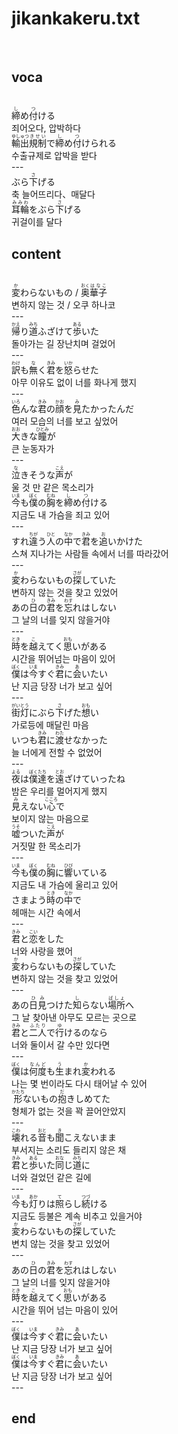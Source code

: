 <h1>jikankakeru.txt</h1><br>
<h2>voca</h2><br>
<Ruby>締<rt>し</rt></Ruby>め<Ruby><rb>付</rb><rt>つ</rt></Ruby>ける<br>
죄어오다, 압박하다<br>
<Ruby>輸出<rt>ゆしゅつ</rt></Ruby><Ruby><rb>規制</rb><rt>きせい</rt></Ruby>で<Ruby><rb>締</rb><rt>し</rt></Ruby>め<Ruby><rb>付</rb><rt>つ</rt></Ruby>けられる<br>
수출규제로 압박을 받다<br>
---<br>
ぶら<Ruby>下<rt>さ</rt></Ruby>げる<br>
축 늘어뜨리다、매달다<br>
<Ruby>耳輪<rt>みみわ</rt></Ruby>をぶら<Ruby><rb>下</rb><rt>さ</rt></Ruby>げる<br>
귀걸이를 달다<br>
<h2>content</h2><br>
<Ruby>変<rt>か</rt></Ruby>わらないもの / <Ruby><rb>奥</rb><rt>おく </rt></Ruby><Ruby><rb>華子</rb><rt>はなこ</rt></Ruby><br>
변하지 않는 것 / 오쿠 하나코<br>
---<br>
<Ruby>帰<rt>かえ</rt></Ruby>り<Ruby><rb>道</rb><rt>みち</rt></Ruby>ふざけて<Ruby><rb>歩</rb><rt>ある</rt></Ruby>いた<br>
돌아가는 길 장난치며 걸었어<br>
---<br>
<Ruby>訳<rt>わけ</rt></Ruby>も<Ruby><rb>無</rb><rt>な</rt></Ruby>く<Ruby><rb>君</rb><rt>きみ</rt></Ruby>を<Ruby><rb>怒</rb><rt>いか</rt></Ruby>らせた<br>
아무 이유도 없이 너를 화나게 했지<br>
---<br>
<Ruby>色<rt>いろ</rt></Ruby>んな<Ruby><rb>君</rb><rt>きみ</rt></Ruby>の<Ruby><rb>顔</rb><rt>かお</rt></Ruby>を<Ruby><rb>見</rb><rt>み</rt></Ruby>たかったんだ<br>
여러 모습의 너를 보고 싶었어<br>
<Ruby>大<rt>おお</rt></Ruby>きな<Ruby><rb>瞳</rb><rt>ひとみ</rt></Ruby>が<br>
큰 눈동자가<br>
---<br>
<Ruby>泣<rt>な</rt></Ruby>きそうな<Ruby><rb>声</rb><rt>こえ</rt></Ruby>が<br>
울 것 만 같은 목소리가<br>
<Ruby>今<rt>いま</rt></Ruby>も<Ruby><rb>僕</rb><rt>ぼく</rt></Ruby>の<Ruby><rb>胸</rb><rt>むね</rt></Ruby>を<Ruby><rb>締</rb><rt>し</rt></Ruby>め<Ruby><rb>付</rb><rt>つ</rt></Ruby>ける<br>
지금도 내 가슴을 죄고 있어<br>
---<br>
すれ<Ruby>違<rt>ちが</rt></Ruby>う<Ruby><rb>人</rb><rt>ひと</rt></Ruby>の<Ruby><rb>中</rb><rt>なか</rt></Ruby>で<Ruby><rb>君</rb><rt>きみ</rt></Ruby>を<Ruby><rb>追</rb><rt>お</rt></Ruby>いかけた<br>
스쳐 지나가는 사람들 속에서 너를 따라갔어<br>
---<br>
<Ruby>変<rt>か</rt></Ruby>わらないもの<Ruby><rb>探</rb><rt>さが</rt></Ruby>していた<br>
변하지 않는 것을 찾고 있었어<br>
あの<Ruby>日<rt>ひ</rt></Ruby>の<Ruby><rb>君</rb><rt>きみ</rt></Ruby>を<Ruby><rb>忘</rb><rt>わす</rt></Ruby>れはしない<br>
그 날의 너를 잊지 않을거야<br>
---<br>
<Ruby>時<rt>とき</rt></Ruby>を<Ruby><rb>越</rb><rt>こ</rt></Ruby>えてく<Ruby><rb>思</rb><rt>おも</rt></Ruby>いがある<br>
시간을 뛰어넘는 마음이 있어<br>
<Ruby>僕<rt>ぼく</rt></Ruby>は<Ruby><rb>今</rb><rt>いま</rt></Ruby>すぐ<Ruby><rb>君</rb><rt>きみ</rt></Ruby>に<Ruby><rb>会</rb><rt>あ</rt></Ruby>いたい<br>
난 지금 당장 너가 보고 싶어<br>
---<br>
<Ruby>街灯<rt>がいとう</rt></Ruby>にぶら<Ruby><rb>下</rb><rt>さ</rt></Ruby>げた<Ruby><rb>想</rb><rt>おも</rt></Ruby>い<br>
가로등에 매달린 마음<br>
いつも<Ruby>君<rt>きみ</rt></Ruby>に<Ruby><rb>渡</rb><rt>わた</rt></Ruby>せなかった<br>
늘 너에게 전할 수 없었어<br>
---<br>
<Ruby>夜<rt>よる</rt></Ruby>は<Ruby><rb>僕達</rb><rt>ぼくたち</rt></Ruby>を<Ruby><rb>遠</rb><rt>とお</rt></Ruby>ざけていったね<br>
밤은 우리를 멀어지게 했지<br>
<Ruby>見<rt>み</rt></Ruby>えない<Ruby><rb>心</rb><rt>こころ</rt></Ruby>で<br>
보이지 않는 마음으로<br>
<Ruby>嘘<rt>うそ</rt></Ruby>ついた<Ruby><rb>声</rb><rt>こえ</rt></Ruby>が<br>
거짓말 한 목소리가<br>
---<br>
<Ruby>今<rt>いま</rt></Ruby>も<Ruby><rb>僕</rb><rt>ぼく</rt></Ruby>の<Ruby><rb>胸</rb><rt>むね</rt></Ruby>に<Ruby><rb>響</rb><rt>ひび</rt></Ruby>いている<br>
지금도 내 가슴에 울리고 있어<br>
さまよう<Ruby>時<rt>とき</rt></Ruby>の<Ruby><rb>中</rb><rt>なか</rt></Ruby>で<br>
헤매는 시간 속에서<br>
---<br>
<Ruby>君<rt>きみ</rt></Ruby>と<Ruby><rb>恋</rb><rt>こい</rt></Ruby>をした<br>
너와 사랑을 했어<br>
<Ruby>変<rt>か</rt></Ruby>わらないもの<Ruby><rb>探</rb><rt>さが</rt></Ruby>していた<br>
변하지 않는 것을 찾고 있었어<br>
---<br>
あの<Ruby>日<rt>ひ</rt></Ruby><Ruby><rb>見</rb><rt>み</rt></Ruby>つけた<Ruby><rb>知</rb><rt>し</rt></Ruby>らない<Ruby><rb>場所</rb><rt>ばしょ</rt></Ruby>へ<br>
그 날 찾아낸 아무도 모르는 곳으로<br>
<Ruby>君<rt>きみ</rt></Ruby>と<Ruby><rb>二人</rb><rt>ふたり</rt></Ruby>で<Ruby><rb>行</rb><rt>ゆ</rt></Ruby>けるのなら<br>
너와 둘이서 갈 수만 있다면<br>
---<br>
<Ruby>僕<rt>ぼく</rt></Ruby>は<Ruby><rb>何度</rb><rt>なんど</rt></Ruby>も<Ruby><rb>生</rb><rt>う</rt></Ruby>まれ<Ruby><rb>変</rb><rt>か</rt></Ruby>われる<br>
나는 몇 번이라도 다시 태어날 수 있어<br>
<Ruby>形<rt>かたち</rt></Ruby>ないもの<Ruby><rb>抱</rb><rt>だ</rt></Ruby>きしめてた<br>
형체가 없는 것을 꽉 끌어안았지<br>
---<br>
<Ruby>壊<rt>こわ</rt></Ruby>れる<Ruby><rb>音</rb><rt>おと</rt></Ruby>も<Ruby><rb>聞</rb><rt>き</rt></Ruby>こえないまま<br>
부서지는 소리도 들리지 않은 채<br>
<Ruby>君<rt>きみ</rt></Ruby>と<Ruby><rb>歩</rb><rt>ある</rt></Ruby>いた<Ruby><rb>同</rb><rt>おな</rt></Ruby>じ<Ruby><rb>道</rb><rt>みち</rt></Ruby>に<br>
너와 걸었던 같은 길에<br>
---<br>
<Ruby>今<rt>いま</rt></Ruby>も<Ruby><rb>灯</rb><rt>あか</rt></Ruby>りは<Ruby><rb>照</rb><rt>て</rt></Ruby>らし<Ruby><rb>続</rb><rt>つづ</rt></Ruby>ける<br>
지금도 등불은 계속 비추고 있을거야<br>
<Ruby>変<rt>か</rt></Ruby>わらないもの<Ruby><rb>探</rb><rt>さが</rt></Ruby>していた<br>
변치 않는 것을 찾고 있었어<br>
---<br>
あの<Ruby>日<rt>ひ</rt></Ruby>の<Ruby><rb>君</rb><rt>きみ</rt></Ruby>を<Ruby><rb>忘</rb><rt>わす</rt></Ruby>れはしない<br>
그 날의 너를 잊지 않을거야<br>
<Ruby>時<rt>とき</rt></Ruby>を<Ruby><rb>越</rb><rt>こ</rt></Ruby>えてく<Ruby><rb>思</rb><rt>おも</rt></Ruby>いがある<br>
시간을 뛰어 넘는 마음이 있어<br>
---<br>
<Ruby>僕<rt>ぼく</rt></Ruby>は<Ruby><rb>今</rb><rt>いま</rt></Ruby>すぐ<Ruby><rb>君</rb><rt>きみ</rt></Ruby>に<Ruby><rb>会</rb><rt>あ</rt></Ruby>いたい<br>
난 지금 당장 너가 보고 싶어<br>
<Ruby>僕<rt>ぼく</rt></Ruby>は<Ruby><rb>今</rb><rt>いま</rt></Ruby>すぐ<Ruby><rb>君</rb><rt>きみ</rt></Ruby>に<Ruby><rb>会</rb><rt>あ</rt></Ruby>いたい<br>
난 지금 당장 너가 보고 싶어<br>
---<br>
<h2>end</h2><br>
